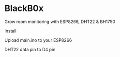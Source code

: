 # BlackB0x
Grow room monitoring with ESP8266, DHT22 &amp; BH1750

Install 

Upload main.ino to your ESP8266

DHT22 data pin to D4 pin
